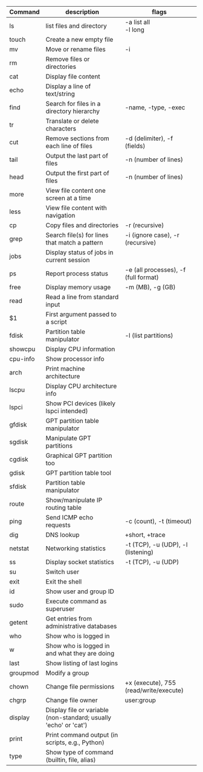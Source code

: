 | Command | description | flags |
| ------- | ----------- | ----- |
| ls      | list files and directory | -a list all <br> -l long |
| touch   | Create a new empty file  
| mv      | Move or rename files     | -i
| rm      | Remove files or directories 
| cat     | Display file content    
| echo    | Display a line of text/string 
| find    | Search for files in a directory hierarchy | -name, -type, -exec
| tr      | Translate or delete characters 
| cut     | Remove sections from each line of files | -d (delimiter), -f (fields)
| tail    | Output the last part of files  | -n (number of lines)
| head    | Output the first part of files | -n (number of lines)
| more    | View file content one screen at a time 
| less    | View file content with navigation  
| cp      | Copy files and directories  | -r (recursive)
| grep    | Search file(s) for lines that match a pattern | -i (ignore case), -r (recursive)
| jobs    | Display status of jobs in current session 
| ps      | Report process status  | -e (all processes), -f (full format)
| free    | Display memory usage   | -m (MB), -g (GB)
| read    | Read a line from standard input 
| $1      | First argument passed to a script 
| fdisk   | Partition table manipulator  | -l (list partitions)
| showcpu | Display CPU information 
| cpu-info| Show processor info
| arch    | Print machine architecture
| lscpu   | Display CPU architecture info
| lspci   | Show PCI devices (likely lspci intended)
| gfdisk  | GPT partition table manipulator
| sgdisk  | Manipulate GPT partitions
| cgdisk  | Graphical GPT partition too
| gdisk   | GPT partition table tool
| sfdisk  | Partition table manipulator
| route   | Show/manipulate IP routing table
| ping    | Send ICMP echo requests  | -c (count), -t (timeout)
| dig     | DNS lookup               | +short, +trace
| netstat | Networking statistics    | -t (TCP), -u (UDP), -l (listening)
| ss      | Display socket statistics| -t (TCP), -u (UDP)
| su      | Switch user
| exit    | Exit the shell  
| id      | Show user and group ID
| sudo    | Execute command as superuser
| getent  | Get entries from administrative databases
| who     | Show who is logged in
| w       | Show who is logged in and what they are doing
| last    | Show listing of last logins
| groupmod| Modify a group
| chown   | Change file permissions | +x (execute), 755 (read/write/execute)
| chgrp   | Change file owner      | user:group
| display | Display file or variable (non-standard; usually 'echo' or 'cat')
| print   | Print command output (in scripts, e.g., Python) 
| type    | Show type of command (builtin, file, alias)  























